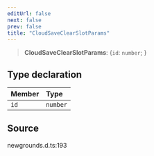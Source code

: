 ```yaml
---
editUrl: false
next: false
prev: false
title: "CloudSaveClearSlotParams"
---
```


> **CloudSaveClearSlotParams**: \{`id`: `number`;  }

## Type declaration

| Member | Type |
| :------ | :------ |
| `id` | `number` |

## Source

newgrounds.d.ts:193
